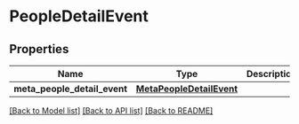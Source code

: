 # PeopleDetailEvent

## Properties
Name | Type | Description | Notes
------------ | ------------- | ------------- | -------------
**meta_people_detail_event** | [**MetaPeopleDetailEvent**](MetaPeopleDetailEvent.md) |  | [optional] 

[[Back to Model list]](../README.md#documentation-for-models) [[Back to API list]](../README.md#documentation-for-api-endpoints) [[Back to README]](../README.md)


